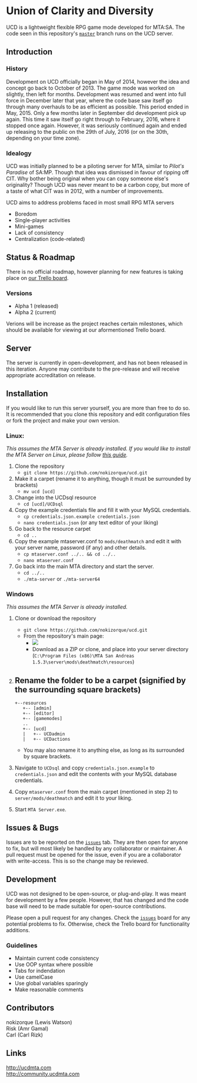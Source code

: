 # Union of Clarity and Diversity
UCD is a lightweight flexible RPG game mode developed for MTA:SA. The code seen in this repository's [`master`](/nokizorque/ucd/tree/master) branch runs on the UCD server.

## Introduction
### History
Development on UCD officially began in May of 2014, however the idea and concept go back to October of 2013. The game mode was worked on slightly, then left for months. Development was resumed and went into full force in December later that year, where the code base saw itself go through many overhauls to be as efficient as possible. This period ended in May, 2015. Only a few months later in September did development pick up again. This time it saw itself go right through to February, 2016, where it stopped once again. However, it was seriously continued again and ended up releasing to the public on the 29th of July, 2016 (or on the 30th, depending on your time zone).

### Idealogy
UCD was initially planned to be a piloting server for MTA, similar to *Pilot's Paradise* of SA:MP. Though that idea was dismissed in favour of ripping off CIT. Why bother being original when you can copy someone else's originality? Though UCD was never meant to be a carbon copy, but more of a taste of what CIT was in 2012, with a number of improvements.

UCD aims to address problems faced in most small RPG MTA servers
- Boredom
- Single-player activities
- Mini-games
- Lack of consistency
- Centralization (code-related)

## Status & Roadmap
There is no official roadmap, however planning for new features is taking place on [our Trello board](https://trello.com/b/9SGcbZVY/ucd).
### Versions
- Alpha 1 (released)
- Alpha 2 (current)

Verions will be increase as the project reaches certain milestones, which should be available for viewing at our aformentioned Trello board.

## Server
The server is currently in open-development, and has not been released in this iteration. Anyone may contribute to the pre-release and will receive appropriate accreditation on release.

## Installation
If you would like to run this server yourself, you are more than free to do so. It is recommended that you clone this repository and edit configuration files or fork the project and make your own version.
### Linux:
*This assumes the MTA Server is already installed. If you would like to install the MTA Server on Linux, please follow [this guide](https://wiki.multitheftauto.com/wiki/Installing_and_Running_MTASA_Server_on_GNU_Linux).*

1. Clone the repository
	- `git clone https://github.com/nokizorque/ucd.git`
2. Make it a carpet (rename it to anything, though it must be surrounded by brackets)
	- `mv ucd [ucd]`
3. Change into the UCDsql resource
	- `cd [ucd]/UCDsql`
4. Copy the example credentials file and fill it with your MySQL credentials.
	- `cp credentials.json.example credentials.json`
	- `nano credentials.json` (or any text editor of your liking)
5. Go back to the resource carpet
	- `cd ..`
6. Copy the example mtaserver.conf to `mods/deathmatch` and edit it with your server name, password (if any) and other details.
	- `cp mtaserver.conf ../.. && cd ../..`
	- `nano mtaserver.conf`
7. Go back into the main MTA directory and start the server.
	- `cd ../..`
	- `./mta-server` or `./mta-server64`
	
### Windows
*This assumes the MTA Server is already installed.*

1. Clone or download the repository
	- `git clone https://github.com/nokizorque/ucd.git`
	- From the repository's main page:
		- ![](https://noki.zorque.xyz/i/7b02a.png)
		- Download as a ZIP or clone, and place into your server directory (`C:\Program Files (x86)\MTA San Andreas 1.5.3\server\mods\deathmatch\resources`)
2. Rename the folder to be a carpet (signified by the surrounding square brackets)
	 -
	 ```
	 +--resources
	 	+-- [admin]
	 	+-- [editor]
	 	+-- [gamemodes]
	 	..
	    +-- [ucd]
	 	|   +-- UCDadmin
	 	|	+-- UCDactions
	 ```
	 - You may also rename it to anything else, as long as its surrounded by square brackets.

3. Navigate to `UCDsql` and copy `credentials.json.example` to `credentials.json` and edit the contents with your MySQL database credentials.
4. Copy `mtaserver.conf` from the main carpet (mentioned in step 2) to `server/mods/deathmatch` and edit it to your liking.
5. Start `MTA Server.exe`.

## Issues & Bugs
Issues are to be reported on the [`issues`](/nokizorque/ucd/issues) tab. They are then open for anyone to fix, but will most likely be handled by any collaborator or maintainer.
A pull request must be opened for the issue, even if you are a collaborator with write-access. This is so the change may be reviewed.

## Development
UCD was not designed to be open-source, or plug-and-play. It was meant for development by a few people. However, that has changed and the code base will need to be made suitable for open-source contributions.

Please open a pull request for any changes. Check the [`issues`](/nokizorque/ucd/issues) board for any potential problems to fix. Otherwise, check the Trello board for functionality additions.

### Guidelines
- Maintain current code consistency
- Use OOP syntax where possible
- Tabs for indendation
- Use camelCase
- Use global variables sparingly
- Make reasonable comments

## Contributors
nokizorque (Lewis Watson)
<br>
Risk (Amr Gamal)
<br>
Carl (Carl Rizk)

## Links
http://ucdmta.com
<br>
http://community.ucdmta.com